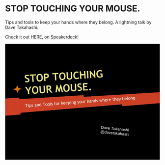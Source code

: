 STOP TOUCHING YOUR MOUSE.
=========================
Tips and tools to keep your hands where they belong.
A lightning talk by Dave Takahashi.

[Check it out HERE, on Speakerdeck!](https://speakerdeck.com/dtakahas/stop-touching-your-mouse "https://speakerdeck.com/dtakahas/stop-touching-your-mouse")

![StopTouchingYourMouse](STYM.jpg)
